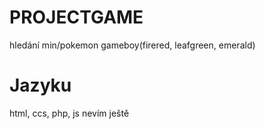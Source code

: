 # PROJECTGAME
hledání min/pokemon gameboy(firered, leafgreen, emerald)
# Jazyku
html, ccs, php, js
nevím ještě
